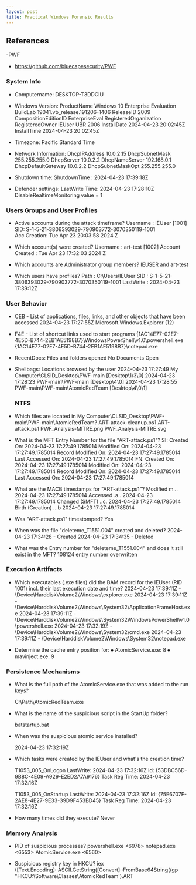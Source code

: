 ```yaml
---
layout: post
title: Practical Windows Forensic Results
---
```


## References
-PWF 
- https://github.com/bluecapesecurity/PWF

### System Info

- Computername: 
  DESKTOP-T3DDCIU
  
- Windows Version: 
  ProductName Windows 10 Enterprise Evaluation
  BuildLab                  19041.vb_release.191206-1406 
  ReleaseID                 2009
  CompositionEditionID      EnterpriseEval
  RegisteredOrganization
  RegisteredOwner           IEUser
  UBR                       2006
  InstallDate               2024-04-23 20:02:45Z
  InstallTime               2024-04-23 20:02:45Z
                                                                            

- Timezone:
  Pacific Standard Time

- Network Information: 
  DhcpIPAddress                10.0.2.15
  DhcpSubnetMask               255.255.255.0
  DhcpServer                   10.0.2.2
  DhcpNameServer               192.168.0.1
  DhcpDefaultGateway           10.0.2.2
  DhcpSubnetMaskOpt            255.255.255.0

- Shutdown time: 
    ShutdownTime  : 2024-04-23 17:39:18Z

- Defender settings:
  LastWrite Time: 2024-04-23 17:28:10Z
  DisableRealtimeMonitoring value = 1



### Users Groups and User Profiles

- Active accounts during the attack timeframe?
    Username        : IEUser [1001]
    SID: S-1-5-21-3806393029-790903772-3070350119-1001                                                                                                                                                                                                                                                     
    Acc Creation:  Tue Apr 23 20:03:58 2024 Z

- Which account(s) were created?
  Username        : art-test [1002]
  Account Created : Tue Apr 23 17:32:03 2024 Z
  
- Which accounts are Administrator group members?
  IEUSER and art-test
  
- Which users have profiles?
  Path      : C:\Users\IEUser
  SID       : S-1-5-21-3806393029-790903772-3070350119-1001
  LastWrite : 2024-04-23 17:39:12Z                                                                    


### User Behavior

- CEB - List of applications, files, links, and other objects that have been accessed 
    2024-04-23 17:27:55Z
    Microsoft.Windows.Explorer (12)


- F4E - List of shortcut links used to start programs
  {1AC14E77-02E7-4E5D-B744-2EB1AE5198B7}\WindowsPowerShell\v1.0\powershell.exe
  {1AC14E77-02E7-4E5D-B744-2EB1AE5198B7}\notepad.exe


- RecentDocs: 		Files and folders opened
    No Documents Open

- Shellbags:		Locations browsed by the user
    2024-04-23 17:27:49  My Computer\CLSID_Desktop\PWF-main [Desktop\1\3\0\]
    2024-04-23 17:28:23  PWF-main\PWF-main [Desktop\4\0\]
    2024-04-23 17:28:55  PWF-main\PWF-main\AtomicRedTeam [Desktop\4\0\1\]
      
  ### NTFS

- Which files are located in My Computer\CLSID_Desktop\PWF-main\PWF-main\AtomicRedTeam?
    ART-attack-cleanup.ps1
    ART-attack.ps1
    PWF_Analysis-MITRE.png
    PWF_Analysis-MITRE.svg

- What is the MFT Entry Number for the file "ART-attack.ps1"?
  SI:
    Created On:         2024-04-23 17:27:49.1785014
    Modified On:        2024-04-23 17:27:49.1785014
    Record Modified On: 2024-04-23 17:27:49.1785014
    Last Accessed On:   2024-04-23 17:27:49.1785014
  FN:
    Created On:         2024-04-23 17:27:49.1785014
    Modified On:        2024-04-23 17:27:49.1785014
    Record Modified On: 2024-04-23 17:27:49.1785014
    Last Accessed On:   2024-04-23 17:27:49.1785014
    
- What are the MACB timestamps for "ART-attack.ps1"?
  Modified		m... 	2024-04-23 17:27:49.1785014
  Accessed		.a.. 	2024-04-23 17:27:49.1785014
  Changed ($MFT)	..c.	2024-04-23 17:27:49.1785014
  Birth (Creation)	...b	2024-04-23 17:27:49.1785014

- Was "ART-attack.ps1" timestomped?
  Yes

- When was the file "deleteme_T1551.004" created and deleted?
  2024-04-23 17:34:28 - Created
  2024-04-23 17:34:35 - Deleted


- What was the Entry number for "deleteme_T1551.004" and does it still exist in the MFT?
  108124 entry number
  overwritten


### Execution Artifacts

- Which executables (.exe files) did the BAM record for the IEUser (RID 1001) incl. their last execution date and time? 
  2024-04-23 17:39:11Z - \Device\HarddiskVolume2\Windows\explorer.exe
  2024-04-23 17:39:11Z - \Device\HarddiskVolume2\Windows\System32\ApplicationFrameHost.exe
  2024-04-23 17:39:11Z - \Device\HarddiskVolume2\Windows\System32\WindowsPowerShell\v1.0\powershell.exe
  2024-04-23 17:32:19Z - \Device\HarddiskVolume2\Windows\System32\cmd.exe
  2024-04-23 17:39:11Z - \Device\HarddiskVolume2\Windows\System32\notepad.exe


- Determine the cache entry position for: 
  ⦁	AtomicService.exe: 8 
  ⦁	mavinject.exe: 9

### Persistence Mechanisms

- What is the full path of the AtomicService.exe that was added to the run keys?

  C:\Path\AtomicRedTeam.exe

- What is the name of the suspicious script in the StartUp folder?

  batstartup.bat

- When was the suspicious atomic service installed?

  2024-04-23 17:32:19Z


- Which tasks were created by the IEUser and what's the creation time? 
  
  T1053_005_OnLogon
  LastWrite: 2024-04-23 17:32:16Z
  Id: {53DBC56D-9B8C-4E09-A929-E2ED2A7A9176}
  Task Reg Time: 2024-04-23 17:32:16Z
  
  T1053_005_OnStartup
  LastWrite: 2024-04-23 17:32:16Z
  Id: {75E6707F-2AE8-4E27-9E33-39D9F453BD45}
  Task Reg Time: 2024-04-23 17:32:16Z



- How many times did they execute?
  Never
  
### Memory Analysis 

- PID of suspicious processes?
  powershell.exe	<6978>
  notepad.exe		<6553>
  AtomicService.exe	<6560>

- Suspicious registry key in HKCU?
  iex ([Text.Encoding]::ASCII.GetString([Convert]::FromBase64String((gp "HKCU:\Software\Classes\AtomicRedTeam').ART
 

